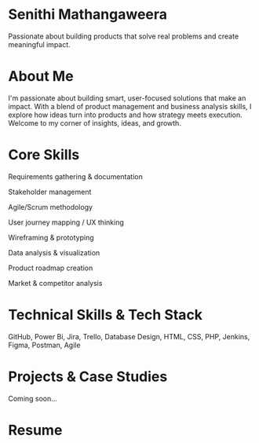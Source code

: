 # Senithi Mathangaweera 

Passionate about building products that solve real problems and create meaningful impact.

# About Me

I'm passionate about building smart, user-focused solutions that make an impact. With a blend of product management and business analysis skills, I explore how ideas turn into products and how strategy meets execution.
Welcome to my corner of insights, ideas, and growth.

# Core Skills
Requirements gathering & documentation

Stakeholder management

Agile/Scrum methodology

User journey mapping / UX thinking

Wireframing & prototyping

Data analysis & visualization

Product roadmap creation

Market & competitor analysis


# Technical Skills & Tech Stack

GitHub,
Power Bi,
Jira,
Trello,
Database Design,
HTML,
CSS,
PHP,
Jenkins,
Figma,
Postman,
Agile

# Projects & Case Studies
Coming soon...

# Resume





